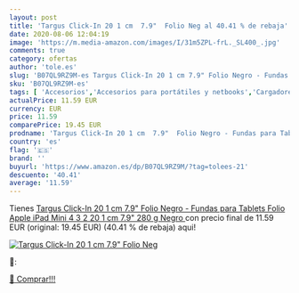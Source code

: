 ```yaml
---
layout: post
title: 'Targus Click-In 20 1 cm  7.9"  Folio Neg al 40.41 % de rebaja'
date: 2020-08-06 12:04:19
image: 'https://m.media-amazon.com/images/I/31m5ZPL-frL._SL400_.jpg'
comments: true
category: ofertas
author: 'tole.es'
slug: 'B07QL9RZ9M-es Targus Click-In 20 1 cm 7.9" Folio Negro - Fundas para...'
sku: 'B07QL9RZ9M-es'
tags: [ 'Accesorios','Accesorios para portátiles y netbooks','Cargadores y adaptadores para portátiles y netbooks','Cargadores y bases de carga para portátiles y netbooks','Informática','apple','ipad', ]
actualPrice: 11.59 EUR
currency: EUR
price: 11.59
comparePrice: 19.45 EUR
prodname: 'Targus Click-In 20 1 cm  7.9"  Folio Negro - Fundas para Tablets  Folio  Apple  iPad Mini 4  3  2  20 1 cm  7.9"   280 g  Negro '
country: 'es'
flag: '🇪🇸'
brand: ''
buyurl: 'https://www.amazon.es/dp/B07QL9RZ9M/?tag=tolees-21'
descuento: '40.41'
average: '11.59'
---
```


Tienes [Targus Click-In 20 1 cm  7.9"  Folio Negro - Fundas para Tablets  Folio  Apple  iPad Mini 4  3  2  20 1 cm  7.9"   280 g  Negro ](https://www.amazon.es/dp/B07QL9RZ9M/?tag=tolees-21) con precio final de  11.59 EUR (original: 19.45 EUR) (40.41 %  de rebaja) aqui!

[![Targus Click-In 20 1 cm  7.9"  Folio Neg](https://m.media-amazon.com/images/I/31m5ZPL-frL._SL400_.jpg)](https://www.amazon.es/dp/B07QL9RZ9M/?tag=tolees-21)

🔎:


[🛒 Comprar!!!](https://www.amazon.es/dp/B07QL9RZ9M/?tag=tolees-21)
